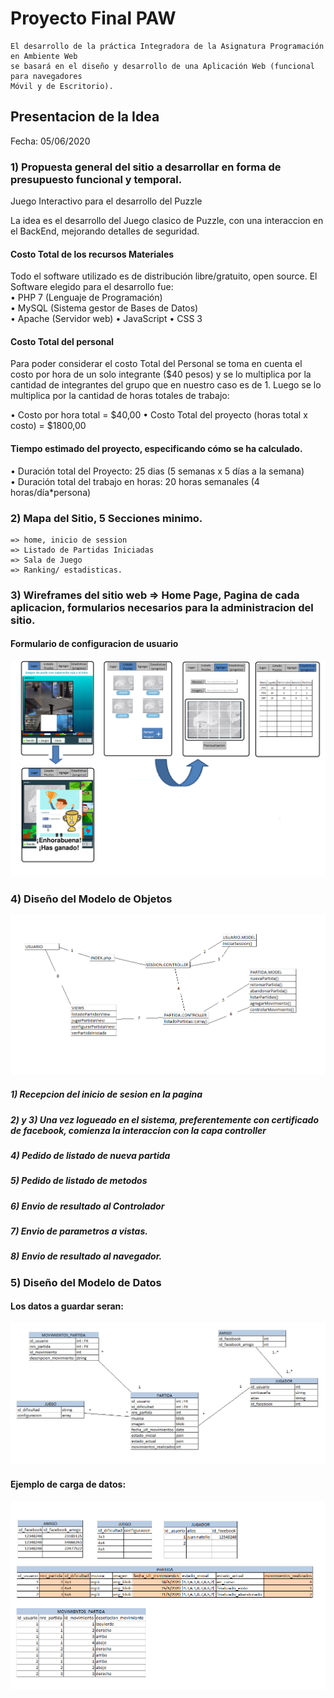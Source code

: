 # Proyecto Final PAW

```
El desarrollo de la práctica Integradora de la Asignatura Programación en Ambiente Web
se basará en el diseño y desarrollo de una Aplicación Web (funcional para navegadores
Móvil y de Escritorio).
```

## Presentacion de la Idea 
Fecha: 05/06/2020<br>
### 1)   Propuesta general del sitio a desarrollar en forma de presupuesto funcional y temporal.

Juego Interactivo para el desarrollo del Puzzle

La idea es el desarrollo del Juego clasico de Puzzle, con una interaccion en el BackEnd, mejorando detalles de seguridad. 

#### Costo Total de los recursos Materiales							
Todo el software utilizado es de distribución libre/gratuito, open source. El Software elegido para el desarrollo fue:														
•	PHP 7 (Lenguaje de Programación)						
•	MySQL (Sistema gestor de Bases de Datos)						
•	Apache (Servidor web)
•   JavaScript
•   CSS 3

#### Costo Total del personal	

Para poder considerar el costo Total del Personal se toma en cuenta el costo por hora de un solo integrante ($40 pesos) y se lo multiplica por la cantidad de integrantes del grupo que en nuestro caso es de 1. Luego se lo multiplica por  la cantidad de horas totales de trabajo:

•	Costo por hora total =  $40,00
•	Costo Total del proyecto (horas total x costo)	=  $1800,00

#### Tiempo estimado del proyecto, especificando cómo se ha calculado.

•	Duración total del Proyecto: 	     25 dias (5 semanas x 5 días a la semana)		
•	Duración total del trabajo en horas: 	20 horas semanales (4 horas/día*persona) 


### 2)   Mapa del Sitio, 5 Secciones minimo.

    => home, inicio de session
    => Listado de Partidas Iniciadas
    => Sala de Juego
    => Ranking/ estadisticas.

### 3)   Wireframes del sitio web => Home Page, Pagina de cada aplicacion, formularios necesarios para la administracion del sitio.

#### Formulario de configuracion de usuario

![imagen wireframe](modelos/wireframe.png) 


### 4)   Diseño del Modelo de Objetos

![imagen wireframe](modelos/diagramaMVC.png)

##### 1) Recepcion del inicio de sesion en la pagina
##### 2) y 3) Una vez logueado en el sistema,  preferentemente con certificado de facebook, comienza la interaccion con la capa controller
##### 4) Pedido de listado de nueva partida
##### 5) Pedido de listado de metodos
##### 6) Envio de resultado al Controlador
##### 7) Envio de parametros a vistas. 
##### 8) Envio de resultado al navegador.


### 5)   Diseño del Modelo de Datos

#### Los datos a guardar seran: 

![imagen wireframe](modelos/DER.png)

#### Ejemplo de carga de datos: 

![imagen wireframe](modelos/ejemplo-cargarDatosDER.png)

